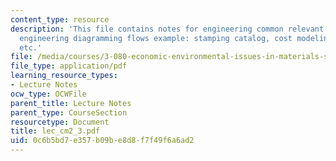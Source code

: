 ```yaml
---
content_type: resource
description: 'This file contains notes for engineering common relevant cost elements,
  engineering diagramming flows example: stamping catalog, cost modeling challenge
  etc.'
file: /media/courses/3-080-economic-environmental-issues-in-materials-selection-fall-2005/0c6b5bd7e357b09be8d8f7f49f6a6ad2_lec_cm2_3.pdf
file_type: application/pdf
learning_resource_types:
- Lecture Notes
ocw_type: OCWFile
parent_title: Lecture Notes
parent_type: CourseSection
resourcetype: Document
title: lec_cm2_3.pdf
uid: 0c6b5bd7-e357-b09b-e8d8-f7f49f6a6ad2
---
```

